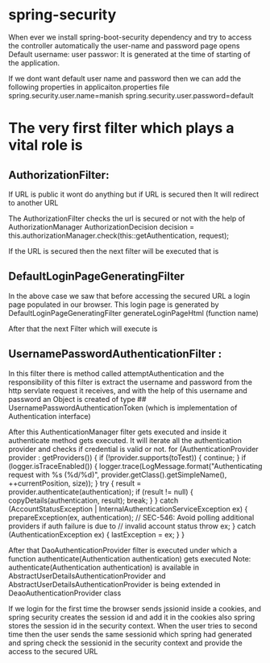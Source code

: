 # spring-security

When ever we install spring-boot-security dependency and try to access the controller
automatically the user-name and password page opens
Default username: user
passwor: It is generated at the time of starting of the application.

If we dont want default user name and password then we can add the following properties in applicaiton.properties file
spring.security.user.name=manish
spring.security.user.password=default


# The very first filter which plays a vital role is 
## AuthorizationFilter: 
If URL is public it wont do anything but if URL is secured then It will redirect to another URL

The AuthorizationFilter checks the url is secured or not with the help of AuthorizationManager 
AuthorizationDecision decision = this.authorizationManager.check(this::getAuthentication, request);

If the URL is secured then the next filter will be executed that is 
## DefaultLoginPageGeneratingFilter 

In the above case we saw that before accessing the secured URL a login page populated in our browser. This login page is generated by DefaultLoginPageGeneratingFilter
generateLoginPageHtml (function name)

After that the next Filter which will execute is 
## UsernamePasswordAuthenticationFilter : 
In this filter there is method called attemptAuthentication and the responsibility of this filter is extract the username and password from the http servlate request it
receives, and with the help of this username and password an Object is created of type ## UsernamePasswordAuthenticationToken (which is implementation of Authentication interface)

After this AuthenticationManager filter gets executed and inside it authenticate method gets executed.
It will iterate all the authentication provider and checks if credential is valid or not.
for (AuthenticationProvider provider : getProviders()) {
			if (!provider.supports(toTest)) {
				continue;
			}
			if (logger.isTraceEnabled()) {
				logger.trace(LogMessage.format("Authenticating request with %s (%d/%d)",
						provider.getClass().getSimpleName(), ++currentPosition, size));
			}
			try {
				result = provider.authenticate(authentication);
				if (result != null) {
					copyDetails(authentication, result);
					break;
				}
			}
			catch (AccountStatusException | InternalAuthenticationServiceException ex) {
				prepareException(ex, authentication);
				// SEC-546: Avoid polling additional providers if auth failure is due to
				// invalid account status
				throw ex;
			}
			catch (AuthenticationException ex) {
				lastException = ex;
			}
		}


After that DaoAuthenticationProvider filter is executed under which a function authenticate(Authentication authentication) gets executed
Note: authenticate(Authentication authentication) is available in AbstractUserDetailsAuthenticationProvider and AbstractUserDetailsAuthenticationProvider is being extended in DeaoAuthenticationProvider class


If we login for the first time the browser sends jssionid inside a cookies, and spring security creates the session id and add it in the cookies also spring stores the session id in the security context.
When the user tries to second time then the user sends the same sessionid which spring had generated and spring check the sessionid in the security context and provide the access to the secured URL
